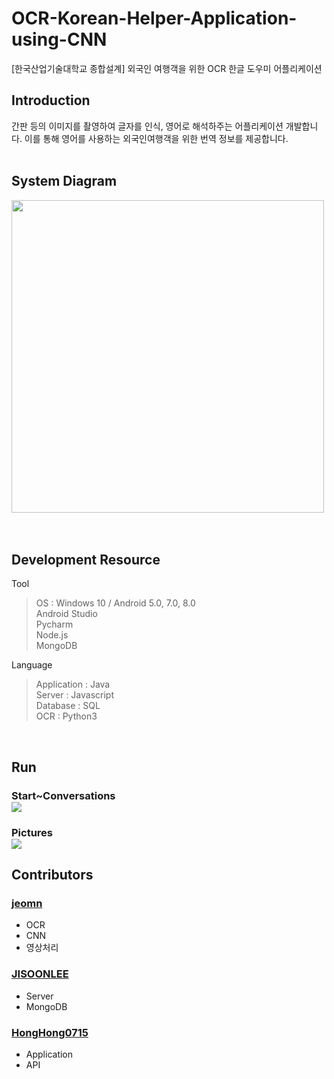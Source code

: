 # OCR-Korean-Helper-Application-using-CNN
[한국산업기술대학교 종합설계] 외국인 여행객을 위한 OCR 한글 도우미 어플리케이션

## Introduction
 간판 등의 이미지를 촬영하여 글자를 인식, 영어로 해석하주는 어플리케이션 개발합니다. 이를 통해 영어를 사용하는 외국인여행객을 위한 번역 정보를 제공합니다.
 <br>
 <br>
## System Diagram
<img width = 500 src=https://user-images.githubusercontent.com/46081831/104265753-a2bb1600-54d1-11eb-81a8-bd8d86efc1dc.png> <br>
<br>
<br>

## Development Resource
Tool <br>
  >OS : Windows 10 / Android 5.0, 7.0, 8.0 <br>
  Android Studio <br>
  Pycharm <br>
  Node.js <br>
  MongoDB <br>
  
Language <br>
  >Application : Java <br>
  Server : Javascript <br>
  Database : SQL <br>
  OCR : Python3 <br>
<br>

## Run
<div>
  <h3>Start~Conversations <br>
  <img src="https://user-images.githubusercontent.com/46081831/104111216-bd02c180-5322-11eb-8f06-441ae60316da.gif">
  </h3>
  <h3>Pictures <br>
  <img src="https://user-images.githubusercontent.com/46081831/104111220-c5f39300-5322-11eb-9374-9ed55d8321be.gif">
  </h3>
</div>

## Contributors
### [jeomn](https://github.com/jeomn/Korean-OCR-Application-using-CNN)
* OCR
* CNN
* 영상처리

### [JISOONLEE](https://github.com/JISOONLEE/OCR-Korean-Helper-Application-using-CNN)
* Server
* MongoDB

### [HongHong0715](https://github.com/HongHong0715/OCR-Korean-Helper-Application-using-CNN)
* Application
* API
